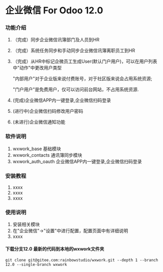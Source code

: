 # 企业微信 For Odoo 12.0

### 功能介绍

1. （完成）同步企业微信讯簿部门及人员到HR
2. （完成）系统任务同步和手动同步企业微信讯簿离职员工到HR
3. （完成）从HR中标记企微员工生成User(默认门户用户)，可以在用户列表中"动作"中更改用户类型

    "内部用户"对于企业版来说付费账号，对于社区版来说会占用系统资源;
    
    "门户用户"是免费用户，仅可以访问前台网站，不占用系统资源.
4. (完成)企业微信APP内一键登录,企业微信扫码登录
5. (进行中)企业微信扫码修改用户密码
6. (未进行)企业微信通知功能

### 软件说明
1. wxwork_base  基础模块
2. wxwork_contacts  通讯簿同步模块
3. wxwork_auth_oauth 企业微信APP内一键登录,企业微信扫码登录


### 安装教程

1. xxxx
2. xxxx
3. xxxx

### 使用说明

1. 安装相关模块
2. 在"企业微信"→"设置"中进行配置，配置页面中有详细说明
3. xxxx


#### 下载分支12.0 最新的代码到本地的wxwork文件夹

```
git clone git@gitee.com:rainbowstudio/wxwork.git --depth 1 --branch 12.0 --single-branch wxwork 
```